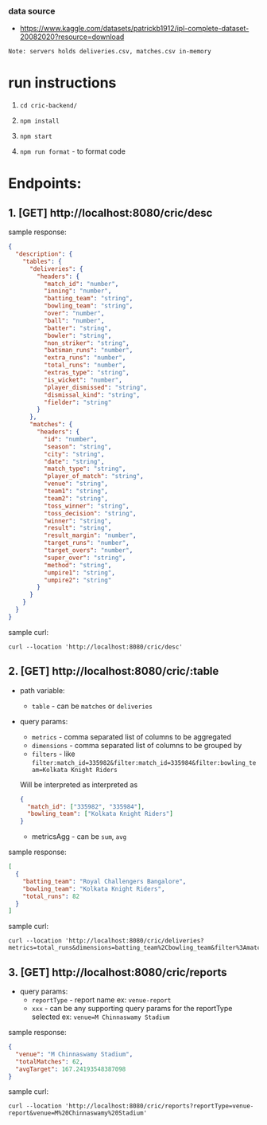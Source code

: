 ### data source

- https://www.kaggle.com/datasets/patrickb1912/ipl-complete-dataset-20082020?resource=download

`Note: servers holds deliveries.csv, matches.csv in-memory`

# run instructions
1. `cd cric-backend/`

2. `npm install`

3. `npm start`

4. `npm run format` - to format code

# Endpoints:

## 1. [GET] http://localhost:8080/cric/desc

sample response:

```json
{
  "description": {
    "tables": {
      "deliveries": {
        "headers": {
          "match_id": "number",
          "inning": "number",
          "batting_team": "string",
          "bowling_team": "string",
          "over": "number",
          "ball": "number",
          "batter": "string",
          "bowler": "string",
          "non_striker": "string",
          "batsman_runs": "number",
          "extra_runs": "number",
          "total_runs": "number",
          "extras_type": "string",
          "is_wicket": "number",
          "player_dismissed": "string",
          "dismissal_kind": "string",
          "fielder": "string"
        }
      },
      "matches": {
        "headers": {
          "id": "number",
          "season": "string",
          "city": "string",
          "date": "string",
          "match_type": "string",
          "player_of_match": "string",
          "venue": "string",
          "team1": "string",
          "team2": "string",
          "toss_winner": "string",
          "toss_decision": "string",
          "winner": "string",
          "result": "string",
          "result_margin": "number",
          "target_runs": "number",
          "target_overs": "number",
          "super_over": "string",
          "method": "string",
          "umpire1": "string",
          "umpire2": "string"
        }
      }
    }
  }
}
```

sample curl:

```text
curl --location 'http://localhost:8080/cric/desc'
```

## 2. [GET] http://localhost:8080/cric/:table

- path variable:
    - `table` - can be `matches` or `deliveries`
- query params:
    - `metrics` - comma separated list of columns to be aggregated
    - `dimensions` - comma separated list of columns to be grouped by
    - `filters` - like `filter:match_id=335982&filter:match_id=335984&filter:bowling_team=Kolkata Knight Riders`
      
  Will be interpreted as interpreted as
    ```json
    {
      "match_id": ["335982", "335984"],
      "bowling_team": ["Kolkata Knight Riders"]
    }
    ```
    - metricsAgg - can be `sum`, `avg`

sample response:

```json
[
  {
    "batting_team": "Royal Challengers Bangalore",
    "bowling_team": "Kolkata Knight Riders",
    "total_runs": 82
  }
]
```

sample curl:

```text
curl --location 'http://localhost:8080/cric/deliveries?metrics=total_runs&dimensions=batting_team%2Cbowling_team&filter%3Amatch_id=335982&filter%3Amatch_id=335984&filter%3Abowling_team=Kolkata%20Knight%20Riders&metricsAgg=sum'
```

## 3. [GET] http://localhost:8080/cric/reports

- query params:
  - `reportType` - report name ex: `venue-report`
  - `xxx` - can be any supporting query params for the reportType selected ex: `venue=M Chinnaswamy Stadium`

sample response:

```json
{
  "venue": "M Chinnaswamy Stadium",
  "totalMatches": 62,
  "avgTarget": 167.24193548387098
}
```

sample curl:

```text
curl --location 'http://localhost:8080/cric/reports?reportType=venue-report&venue=M%20Chinnaswamy%20Stadium'
```


